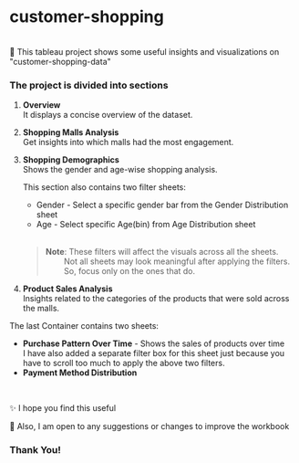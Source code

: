 # customer-shopping
<br>
🚀 This tableau project shows some useful insights and visualizations on "customer-shopping-data"
<br>

### The project is divided into sections <br>
1. **Overview** <br>
  It displays a concise overview of the dataset. <br>

2. **Shopping Malls Analysis** <br>
  Get insights into which malls had the most engagement.

3. **Shopping Demographics** <br>
  Shows the gender and age-wise shopping analysis. <br>
  
   This section also contains two filter sheets:
   - Gender - Select a specific gender bar from the Gender Distribution sheet
   - Age - Select specific Age(bin) from Age Distribution sheet <br><br>
   > **Note**: These filters will affect the visuals across all the sheets. <br>
               &emsp;&emsp; Not all sheets may look meaningful after applying the filters. <br>
               &emsp;&emsp; So, focus only on the ones that do.

4. **Product Sales Analysis** <br>
   Insights related to the categories of the products that were sold across the malls.

The last Container contains two sheets:
- **Purchase Pattern Over Time** - Shows the sales of products over time <br>
I have also added a separate filter box for this sheet just because you have to scroll too much to apply the above two filters.
- **Payment Method Distribution**
<br>

✨ I hope you find this useful <br>

🤝 Also, I am open to any suggestions or changes to improve the workbook

### **Thank You!**
